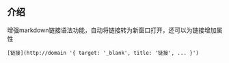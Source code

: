 ## 介绍

增强markdown链接语法功能，自动将链接转为新窗口打开，还可以为链接增加属性

```
[链接](http://domain '{ target: '_blank', title: '链接', ... }')
```
